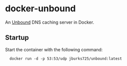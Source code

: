 docker-unbound
==============

An [Unbound](http://unbound.net/index.html) DNS caching server in Docker.

## Startup
Start the container with the following command:

```
  docker run -d -p 53:53/udp jburks725/unbound:latest
```
